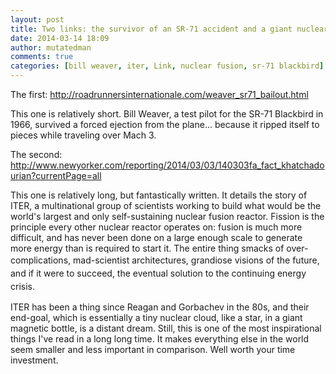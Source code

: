 ```yaml
---
layout: post
title: Two links: the survivor of an SR-71 accident and a giant nuclear fusion reactor
date: 2014-03-14 18:09
author: mutatedman
comments: true
categories: [bill weaver, iter, Link, nuclear fusion, sr-71 blackbird]
---
```

The first: http://roadrunnersinternationale.com/weaver_sr71_bailout.html

This one is relatively short. Bill Weaver, a test pilot for the SR-71 Blackbird in 1966, survived a forced ejection from the plane... because it ripped itself to pieces while traveling over Mach 3.

The second: http://www.newyorker.com/reporting/2014/03/03/140303fa_fact_khatchadourian?currentPage=all

This one is relatively long, but fantastically written. It details the story of ITER, a multinational group of scientists working to build what would be the world's largest and only self-sustaining nuclear fusion reactor. Fission is the principle every other nuclear reactor operates on: fusion is much more difficult, and has never been done on a large enough scale to generate more energy than is required to start it. The entire thing smacks of over-complications<span style="line-height:1.5em;">, mad-scientist architectures, grandiose visions of the future, and if it were to succeed, the eventual solution to the continuing energy crisis.</span>

ITER has been a thing since Reagan and Gorbachev in the 80s, and their end-goal, which is essentially a tiny nuclear cloud, like a star, in a giant magnetic bottle, is a distant dream. Still, this is one of the most inspirational things I've read in a long long time. It makes everything else in the world seem smaller and less important in comparison. Well worth your time investment.
